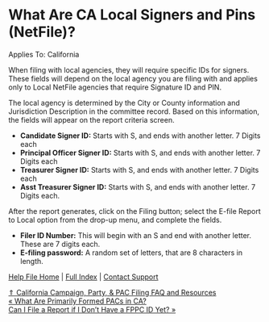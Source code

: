  What Are CA Local Signers and Pins (NetFile)?
==========

Applies To: California

When filing with local agencies, they will require specific IDs for signers. These fields will depend on the local agency you are filing with and applies only to Local NetFile agencies that require Signature ID and PIN.

The local agency is determined by the City or County information and Jurisdiction Description in the committee record. Based on this information, the fields will appear on the report criteria screen.

* **Candidate Signer ID:** Starts with S, and ends with another letter. 7 Digits each
* **Principal Officer Signer ID:** Starts with S, and ends with another letter. 7 Digits each
* **Treasurer Signer ID:** Starts with S, and ends with another letter. 7 Digits each
* **Asst Treasurer Signer ID:** Starts with S, and ends with another letter. 7 Digits each.

After the report generates, click on the Filing button; select the E-file Report to Local option from the drop-up menu, and complete the fields.

* **Filer ID Number:** This will begin with an S and end with another letter. These are 7 digits each. 
* **E-filing password:** A random set of letters, that are 8 characters in length. 

[Help File Home](/help/) | [Full Index](/Help-File-Directory/) | [Contact Support](mailto:support@ISPolitical.com)

[⇑ California Campaign, Party, & PAC Filing FAQ and Resources](/California-Campaign-Party-PAC-Filing-FAQ-and-Resources)  
[« What Are Primarily Formed PACs in CA?](/What-Are-Primarily-Formed-PACs-in-CA)  
[Can I File a Report if I Don’t Have a FPPC ID Yet? »](/Can-I-File-a-Report-if-I-Don-t-Have-a-FPPC-ID-Yet)